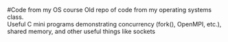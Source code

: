 #Code from my OS course
Old repo of code from my operating systems class.  
Useful C mini programs demonstrating concurrency (fork(), OpenMPI, etc.),
shared memory, and other useful things like sockets
